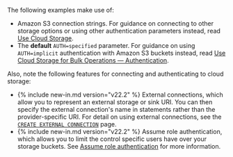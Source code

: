 The following examples make use of:

- Amazon S3 connection strings. For guidance on connecting to other storage options or using other authentication parameters instead, read [Use Cloud Storage](use-cloud-storage.html#example-file-urls).
- The **default** `AUTH=specified` parameter. For guidance on using `AUTH=implicit` authentication with Amazon S3 buckets instead, read [Use Cloud Storage for Bulk Operations — Authentication](cloud-storage-authentication.html).

Also, note the following features for connecting and authenticating to cloud storage:

- {% include new-in.md version="v22.2" %} External connections, which allow you to represent an external storage or sink URI. You can then specify the external connection's name in statements rather than the provider-specific URI. For detail on using external connections, see the [`CREATE EXTERNAL CONNECTION`](create-external-connection.html) page.
- {% include new-in.md version="v22.2" %} Assume role authentication, which allows you to limit the control specific users have over your storage buckets. See [Assume role authentication](cloud-storage-authentication.html) for more information.
